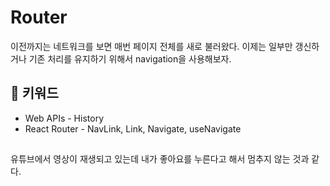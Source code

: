 # Router

이전까지는 네트워크를 보면 매번 페이지 전체를 새로 불러왔다.
이제는 일부만 갱신하거나 기존 처리를 유지하기 위해서 navigation을 사용해보자.

## :whale2: 키워드

* Web APIs - History
* React Router - NavLink, Link, Navigate, useNavigate

## 

유튜브에서 영상이 재생되고 있는데 내가 좋아요를 누른다고 해서 멈추지 않는 것과 같다.
